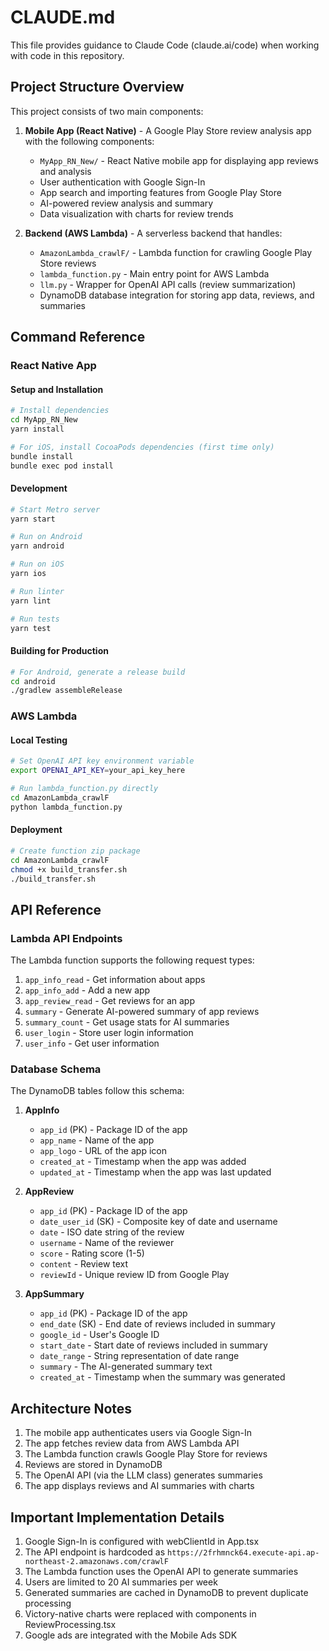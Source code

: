 # CLAUDE.md

This file provides guidance to Claude Code (claude.ai/code) when working with code in this repository.

## Project Structure Overview

This project consists of two main components:

1. **Mobile App (React Native)** - A Google Play Store review analysis app with the following components:
   - `MyApp_RN_New/` - React Native mobile app for displaying app reviews and analysis
   - User authentication with Google Sign-In
   - App search and importing features from Google Play Store
   - AI-powered review analysis and summary
   - Data visualization with charts for review trends

2. **Backend (AWS Lambda)** - A serverless backend that handles:
   - `AmazonLambda_crawlF/` - Lambda function for crawling Google Play Store reviews
   - `lambda_function.py` - Main entry point for AWS Lambda
   - `llm.py` - Wrapper for OpenAI API calls (review summarization)
   - DynamoDB database integration for storing app data, reviews, and summaries

## Command Reference

### React Native App

#### Setup and Installation

```bash
# Install dependencies
cd MyApp_RN_New
yarn install

# For iOS, install CocoaPods dependencies (first time only)
bundle install
bundle exec pod install
```

#### Development

```bash
# Start Metro server
yarn start

# Run on Android
yarn android

# Run on iOS
yarn ios

# Run linter
yarn lint

# Run tests
yarn test
```

#### Building for Production

```bash
# For Android, generate a release build
cd android
./gradlew assembleRelease
```

### AWS Lambda

#### Local Testing

```bash
# Set OpenAI API key environment variable
export OPENAI_API_KEY=your_api_key_here

# Run lambda_function.py directly
cd AmazonLambda_crawlF
python lambda_function.py
```

#### Deployment

```bash
# Create function zip package
cd AmazonLambda_crawlF
chmod +x build_transfer.sh
./build_transfer.sh
```

## API Reference

### Lambda API Endpoints

The Lambda function supports the following request types:

1. `app_info_read` - Get information about apps
2. `app_info_add` - Add a new app
3. `app_review_read` - Get reviews for an app
4. `summary` - Generate AI-powered summary of app reviews
5. `summary_count` - Get usage stats for AI summaries
6. `user_login` - Store user login information
7. `user_info` - Get user information

### Database Schema

The DynamoDB tables follow this schema:

1. **AppInfo**
   - `app_id` (PK) - Package ID of the app 
   - `app_name` - Name of the app
   - `app_logo` - URL of the app icon
   - `created_at` - Timestamp when the app was added
   - `updated_at` - Timestamp when the app was last updated

2. **AppReview**
   - `app_id` (PK) - Package ID of the app
   - `date_user_id` (SK) - Composite key of date and username
   - `date` - ISO date string of the review
   - `username` - Name of the reviewer
   - `score` - Rating score (1-5)
   - `content` - Review text
   - `reviewId` - Unique review ID from Google Play

3. **AppSummary**
   - `app_id` (PK) - Package ID of the app
   - `end_date` (SK) - End date of reviews included in summary
   - `google_id` - User's Google ID
   - `start_date` - Start date of reviews included in summary
   - `date_range` - String representation of date range
   - `summary` - The AI-generated summary text
   - `created_at` - Timestamp when the summary was generated

## Architecture Notes

1. The mobile app authenticates users via Google Sign-In
2. The app fetches review data from AWS Lambda API
3. The Lambda function crawls Google Play Store for reviews
4. Reviews are stored in DynamoDB
5. The OpenAI API (via the LLM class) generates summaries
6. The app displays reviews and AI summaries with charts

## Important Implementation Details

1. Google Sign-In is configured with webClientId in App.tsx
2. The API endpoint is hardcoded as `https://2frhmnck64.execute-api.ap-northeast-2.amazonaws.com/crawlF`
3. The Lambda function uses the OpenAI API to generate summaries
4. Users are limited to 20 AI summaries per week
5. Generated summaries are cached in DynamoDB to prevent duplicate processing
6. Victory-native charts were replaced with components in ReviewProcessing.tsx
7. Google ads are integrated with the Mobile Ads SDK